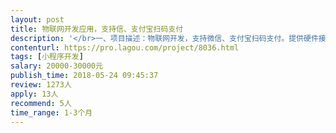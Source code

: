 ```yaml
---                
layout: post       
title: 物联网开发应用，支持信、支付宝扫码支付           
description: '</br>一、项目描述：物联网开发，支持微信、支付宝扫码支付。提供硬件接口。有商品管理平台，实时监视商品销售情况，补货需求，硬件在线情况分析，销售统计。支持合作单位提成，合作单位平台有实时收益报表。</br>'     
contenturl: https://pro.lagou.com/project/8036.html      
tags: [小程序开发]            
salary: 20000-30000元          
publish_time: 2018-05-24 09:45:37         
review: 1273人                   
apply: 13人                   
recommend: 5人                   
time_range: 1-3个月              
---                 
```

